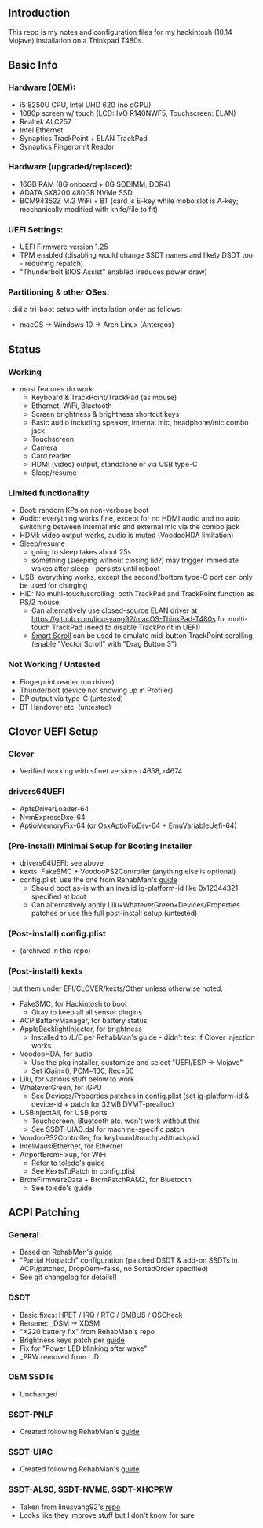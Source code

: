 ## Introduction

This repo is my notes and configuration files for my hackintosh (10.14 Mojave) installation on a Thinkpad T480s.

## Basic Info

### Hardware (OEM):

* i5 8250U CPU, Intel UHD 620 (no dGPU)
* 1080p screen w/ touch (LCD: IVO R140NWF5, Touchscreen: ELAN)
* Realtek ALC257
* Intel Ethernet
* Synaptics TrackPoint + ELAN TrackPad
* Synaptics Fingerprint Reader

### Hardware (upgraded/replaced):

* 16GB RAM (8G onboard + 8G SODIMM, DDR4)
* ADATA SX8200 480GB NVMe SSD
* BCM94352Z M.2 WiFi + BT (card is E-key while mobo slot is A-key; mechanically modified with knife/file to fit)

### UEFI Settings:

* UEFI Firmware version 1.25
* TPM enabled (disabling would change SSDT names and likely DSDT too - requiring repatch)
* "Thunderbolt BIOS Assist" enabled (reduces power draw)

### Partitioning & other OSes:

I did a tri-boot setup with installation order as follows:

* macOS -> Windows 10 -> Arch Linux (Antergos)

## Status

### Working
* most features do work
  * Keyboard & TrackPoint/TrackPad (as mouse)
  * Ethernet, WiFi, Bluetooth
  * Screen brightness & brightness shortcut keys
  * Basic audio including speaker, internal mic, headphone/mic combo jack
  * Touchscreen
  * Camera
  * Card reader
  * HDMI (video) output, standalone or via USB type-C
  * Sleep/resume

### Limited functionality

* Boot: random KPs on non-verbose boot
* Audio: everything works fine, except for no HDMI audio and no auto switching between internal mic and external mic via the combo jack
* HDMI: video output works, audio is muted (VoodooHDA limitation)
* Sleep/resume
  * going to sleep takes about 25s
  * something (sleeping without closing lid?) may trigger immediate wakes after sleep - persists until reboot
* USB: everything works, except the second/bottom type-C port can only be used for charging
* HID: No multi-touch/scrolling; both TrackPad and TrackPoint function as PS/2 mouse
  * Can alternatively use closed-source ELAN driver at https://github.com/linusyang92/macOS-ThinkPad-T480s for multi-touch TrackPad (need to disable TrackPoint in UEFI)
  * [Smart Scroll](http://www.marcmoini.com/sx_en.html) can be used to emulate mid-button TrackPoint scrolling (enable "Vector Scroll" with "Drag Button 3")

### Not Working / Untested

* Fingerprint reader (no driver)
* Thunderbolt (device not showing up in Profiler)
* DP output via type-C (untested)
* BT Handover etc. (untested)

## Clover UEFI Setup

### Clover

* Verified working with sf.net versions r4658, r4674

### drivers64UEFI

* ApfsDriverLoader-64
* NvmExpressDxe-64
* AptioMemoryFix-64 (or OsxAptioFixDrv-64 + EmuVariableUefi-64)

### (Pre-install) Minimal Setup for Booting Installer

* drivers64UEFI: see above
* kexts: FakeSMC + VoodooPS2Controller (anything else is optional)
* config.plist: use the one from RehabMan's [guide](https://www.tonymacx86.com/threads/guide-booting-the-os-x-installer-on-laptops-with-clover.148093/)
  * Should boot as-is with an invalid ig-platform-id like 0x12344321 specified at boot
  * Can alternatively apply Lilu+WhateverGreen+Devices/Properties patches or use the full post-install setup (untested)

### (Post-install) config.plist

* (archived in this repo)

### (Post-install) kexts

I put them under EFI/CLOVER/kexts/Other unless otherwise noted.

* FakeSMC, for Hackintosh to boot
  * Okay to keep all all sensor plugins
* ACPIBatteryManager, for battery status
* AppleBacklightInjector, for brightness
  * Installed to /L/E per RehabMan's guide - didn't test if Clover injection works
* VoodooHDA, for audio
  * Use the pkg installer, customize and select "UEFI/ESP -> Mojave"
  * Set iGain=0, PCM=100, Rec=50
* Lilu, for various stuff below to work
* WhateverGreen, for iGPU
  * See Devices/Properties patches in config.plist (set ig-platform-id & device-id + patch for 32MB DVMT-prealloc)
* USBInjectAll, for USB ports
  * Touchscreen, Bluetooth etc. won't work without this
  * See SSDT-UIAC.dsl for machine-specific patch
* VoodooPS2Controller, for keyboard/touchpad/trackpad
* IntelMausiEthernet, for Ethernet
* AirportBrcmFixup, for WiFi
  * Refer to toledo's [guide](https://www.tonymacx86.com/threads/broadcom-wifi-bluetooth-guide.242423/)
  * See KextsToPatch in config.plist
* BrcmFirmwareData + BrcmPatchRAM2, for Bluetooth
  * See toledo's guide

## ACPI Patching

### General

* Based on RehabMan's [guide](https://www.tonymacx86.com/threads/guide-patching-laptop-dsdt-ssdts.152573/)
* "Partial Hotpatch" configuration (patched DSDT & add-on SSDTs in ACPI/patched, DropOem=false, no SortedOrder specified)
* See git changelog for details!!

### DSDT

* Basic fixes: HPET / IRQ / RTC / SMBUS / OSCheck
* Rename: \_DSM -> XDSM
* "X220 battery fix" from RehabMan's repo
* Brightness keys patch per [guide](https://www.tonymacx86.com/threads/guide-patching-dsdt-ssdt-for-laptop-backlight-control.152659/)
* Fix for "Power LED blinking after wake"
* \_PRW removed from LID

### OEM SSDTs

* Unchanged

### SSDT-PNLF

* Created following RehabMan's [guide](https://www.tonymacx86.com/threads/guide-laptop-backlight-control-using-applebacklightinjector-kext.218222/)

### SSDT-UIAC

* Created following RehabMan's [guide](https://www.tonymacx86.com/threads/guide-creating-a-custom-ssdt-for-usbinjectall-kext.211311/)

### SSDT-ALS0, SSDT-NVME, SSDT-XHCPRW

* Taken from linusyang92's [repo](https://github.com/linusyang92/macOS-ThinkPad-T480s)
* Looks like they improve stuff but I don't know for sure
